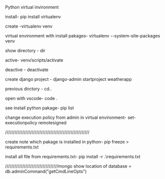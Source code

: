 Python virtual invironment



install- pip install virtualenv

create -virtualenv venv

virtual environment with install pakages-  virtualenv --system-site-packages venv



show directory - dir

active- venv/scripts/activate

deactive - deactivate

create django project - django-admin startproject weatherapp

previous dirctory - cd..

open with vscode- code .



see install python pakage- pip list

change execution policy from admin in virtual environment- set-executionpolicy remotesigned

//////////////////////////////////////////////////////

create note which pakage is installed in python- pip freeze > requirements.txt

install all file from requirements.txt- pip install -r .\requirements.txt



//////////////////////////////////mongo
show location of database = db.adminCommand("getCmdLineOpts")

